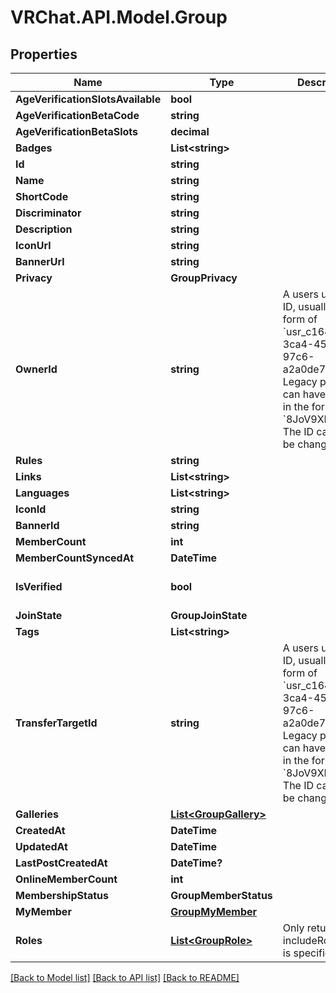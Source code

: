# VRChat.API.Model.Group

## Properties

Name | Type | Description | Notes
------------ | ------------- | ------------- | -------------
**AgeVerificationSlotsAvailable** | **bool** |  | [optional] 
**AgeVerificationBetaCode** | **string** |  | [optional] 
**AgeVerificationBetaSlots** | **decimal** |  | [optional] 
**Badges** | **List&lt;string&gt;** |  | [optional] 
**Id** | **string** |  | [optional] 
**Name** | **string** |  | [optional] 
**ShortCode** | **string** |  | [optional] 
**Discriminator** | **string** |  | [optional] 
**Description** | **string** |  | [optional] 
**IconUrl** | **string** |  | [optional] 
**BannerUrl** | **string** |  | [optional] 
**Privacy** | **GroupPrivacy** |  | [optional] 
**OwnerId** | **string** | A users unique ID, usually in the form of &#x60;usr_c1644b5b-3ca4-45b4-97c6-a2a0de70d469&#x60;. Legacy players can have old IDs in the form of &#x60;8JoV9XEdpo&#x60;. The ID can never be changed. | [optional] 
**Rules** | **string** |  | [optional] 
**Links** | **List&lt;string&gt;** |  | [optional] 
**Languages** | **List&lt;string&gt;** |  | [optional] 
**IconId** | **string** |  | [optional] 
**BannerId** | **string** |  | [optional] 
**MemberCount** | **int** |  | [optional] 
**MemberCountSyncedAt** | **DateTime** |  | [optional] 
**IsVerified** | **bool** |  | [optional] [default to false]
**JoinState** | **GroupJoinState** |  | [optional] 
**Tags** | **List&lt;string&gt;** |  | [optional] 
**TransferTargetId** | **string** | A users unique ID, usually in the form of &#x60;usr_c1644b5b-3ca4-45b4-97c6-a2a0de70d469&#x60;. Legacy players can have old IDs in the form of &#x60;8JoV9XEdpo&#x60;. The ID can never be changed. | [optional] 
**Galleries** | [**List&lt;GroupGallery&gt;**](GroupGallery.md) |  | [optional] 
**CreatedAt** | **DateTime** |  | [optional] 
**UpdatedAt** | **DateTime** |  | [optional] 
**LastPostCreatedAt** | **DateTime?** |  | [optional] 
**OnlineMemberCount** | **int** |  | [optional] 
**MembershipStatus** | **GroupMemberStatus** |  | [optional] 
**MyMember** | [**GroupMyMember**](GroupMyMember.md) |  | [optional] 
**Roles** | [**List&lt;GroupRole&gt;**](GroupRole.md) | Only returned if ?includeRoles&#x3D;true is specified. | [optional] 

[[Back to Model list]](../README.md#documentation-for-models) [[Back to API list]](../README.md#documentation-for-api-endpoints) [[Back to README]](../README.md)

